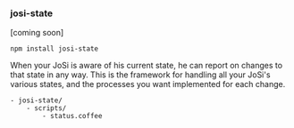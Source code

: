 ### josi-state

[coming soon]

	npm install josi-state

When your JoSi is aware of his current state, he can report on changes to that state in any way. This is the framework for handling all your JoSi's various states, and the processes you want implemented for each change.

	- josi-state/
		- scripts/
			- status.coffee
